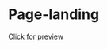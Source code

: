 
# Page-landing
[Click for preview](https://htmlpreview.github.io/?https://github.com/MBendikaite/page-landing/blob/master/index.html)


